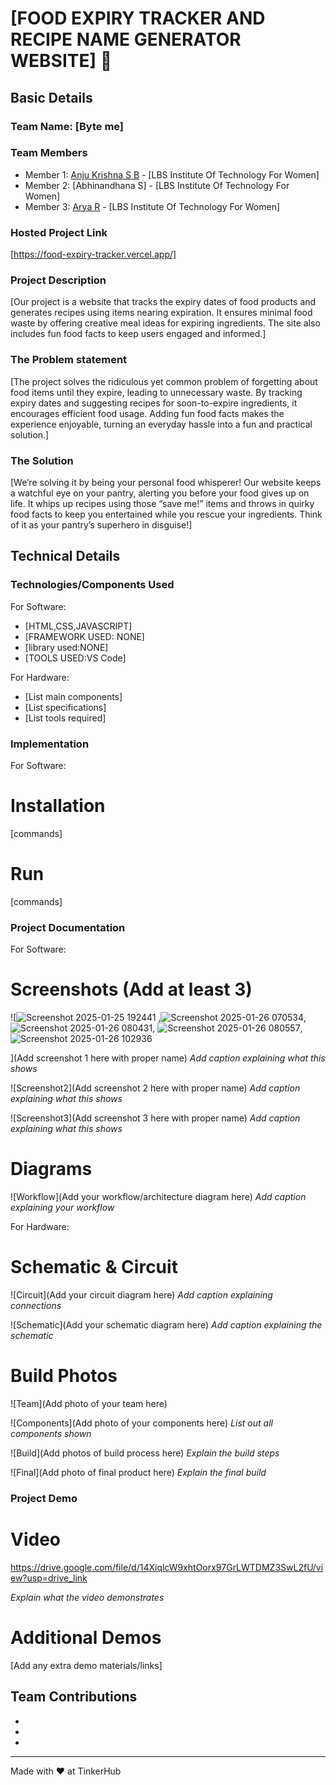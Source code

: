 # [FOOD EXPIRY TRACKER AND RECIPE NAME GENERATOR WEBSITE] 🎯


## Basic Details
### Team Name: [Byte me]


### Team Members
- Member 1: [Anju Krishna S B] - [LBS Institute Of Technology For Women]
- Member 2: [Abhinandhana S] - [LBS Institute Of Technology For Women]
- Member 3: [Arya R] - [LBS Institute Of Technology For Women]

### Hosted Project Link
[https://food-expiry-tracker.vercel.app/]

### Project Description
[Our project is a website that tracks the expiry dates of food products and generates recipes using items nearing expiration. It ensures minimal food waste by offering creative meal ideas for expiring ingredients. The site also includes fun food facts to keep users engaged and informed.]

### The Problem statement
[The project solves the ridiculous yet common problem of forgetting about food items until they expire, leading to unnecessary waste. By tracking expiry dates and suggesting recipes for soon-to-expire ingredients, it encourages efficient food usage. Adding fun food facts makes the experience enjoyable, turning an everyday hassle into a fun and practical solution.]

### The Solution
[We’re solving it by being your personal food whisperer! Our website keeps a watchful eye on your pantry, alerting you before your food gives up on life. It whips up recipes using those “save me!” items and throws in quirky food facts to keep you entertained while you rescue your ingredients. Think of it as your pantry’s superhero in disguise!]

## Technical Details
### Technologies/Components Used
For Software:
- [HTML,CSS,JAVASCRIPT]
- [FRAMEWORK USED: NONE]
- [library used:NONE]
- [TOOLS USED:VS Code]

For Hardware:
- [List main components]
- [List specifications]
- [List tools required]

### Implementation
For Software:
# Installation
[commands]

# Run
[commands]

### Project Documentation
For Software:

# Screenshots (Add at least 3)
![![Screenshot 2025-01-25 192441](https://github.com/user-attachments/assets/6095913e-21db-424a-8011-19574cd88cfe)
,![Screenshot 2025-01-26 070534](https://github.com/user-attachments/assets/9714e621-44b9-4656-9c8e-cf47d873c846),
![Screenshot 2025-01-26 080431](https://github.com/user-attachments/assets/121cfc10-165e-48c0-81c0-f3cd8e1f04e2),
![Screenshot 2025-01-26 080557](https://github.com/user-attachments/assets/298e493c-876a-4c4c-b7d7-5114f1e677f6),
![Screenshot 2025-01-26 102936](https://github.com/user-attachments/assets/33900ae4-1418-4fe9-a6ce-8bbd47a79e21)


](Add screenshot 1 here with proper name)
*Add caption explaining what this shows*

![Screenshot2](Add screenshot 2 here with proper name)
*Add caption explaining what this shows*

![Screenshot3](Add screenshot 3 here with proper name)
*Add caption explaining what this shows*

# Diagrams
![Workflow](Add your workflow/architecture diagram here)
*Add caption explaining your workflow*

For Hardware:

# Schematic & Circuit
![Circuit](Add your circuit diagram here)
*Add caption explaining connections*

![Schematic](Add your schematic diagram here)
*Add caption explaining the schematic*

# Build Photos
![Team](Add photo of your team here)


![Components](Add photo of your components here)
*List out all components shown*

![Build](Add photos of build process here)
*Explain the build steps*

![Final](Add photo of final product here)
*Explain the final build*

### Project Demo
# Video
https://drive.google.com/file/d/14XiqlcW9xhtOorx97GrLWTDMZ3SwL2fU/view?usp=drive_link

*Explain what the video demonstrates*

# Additional Demos
[Add any extra demo materials/links]

## Team Contributions
- [Anju Krishna S B]: [html]
- [Abhinandhana]: [CSS]
- [Arya R]: [javascript]

---
Made with ❤️ at TinkerHub
